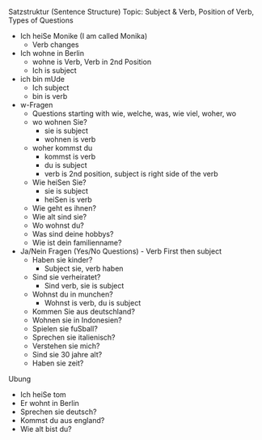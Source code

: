 Satzstruktur (Sentence Structure)
Topic: Subject & Verb, Position of Verb, Types of Questions

- Ich heiSe Monike (I am called Monika)
	- Verb changes
- Ich wohne in Berlin
	- wohne is Verb, Verb in 2nd Position
	- Ich is subject
- ich bin mUde
	- Ich subject
	- bin is verb
- w-Fragen
	- Questions starting with wie, welche, was, wie viel, woher, wo
	- wo wohnen Sie?
		- sie is subject
		- wohnen is verb
	- woher kommst du
		- kommst is verb
		- du is subject
		- verb is 2nd position, subject is right side of the verb
	- Wie heiSen Sie?
		- sie is subject
		- heiSen is verb
	- Wie geht es ihnen?
	- Wie alt sind sie?
	- Wo wohnst du?
	- Was sind deine hobbys?
	- Wie ist dein familienname?
- Ja/Nein Fragen (Yes/No Questions) - Verb First then subject
	- Haben sie kinder?
		- Subject sie, verb haben
	- Sind sie verheiratet?
		- Sind verb, sie is subject
	- Wohnst du in munchen?
		- Wohnst is verb, du is subject
	- Kommen Sie aus deutschland?
	- Wohnen sie in Indonesien?
	- Spielen sie fuSball?
	- Sprechen sie italienisch?
	- Verstehen sie mich?
	- Sind sie 30 jahre alt?
	- Haben sie zeit?

Ubung
- Ich heiSe tom
- Er wohnt in Berlin
- Sprechen sie deutsch?
- Kommst du aus england?
- Wie alt bist du?